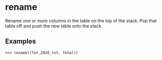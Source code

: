 # rename

Rename one or more columns in the table on the top of the stack.
Pop that table off and push the new table onto the stack.

## Examples

`>>> rename((Tot_2020_tot, Total))`